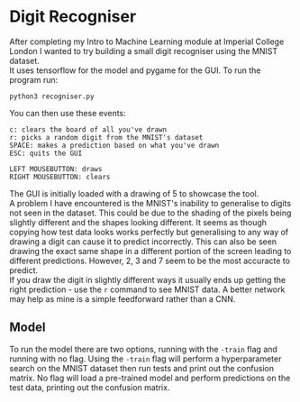 # Digit Recogniser
After completing my Intro to Machine Learning module at Imperial College London I wanted to try building a small digit recogniser using the MNIST dataset. </br>
It uses tensorflow for the model and pygame for the GUI. To run the program run:
```
python3 recogniser.py
```
You can then use these events:
```
c: clears the board of all you've drawn
r: picks a random digit from the MNIST's dataset
SPACE: makes a prediction based on what you've drawn
ESC: quits the GUI

LEFT MOUSEBUTTON: draws
RIGHT MOUSEBUTTON: clears
```

The GUI is initially loaded with a drawing of 5 to showcase the tool. </br>
A problem I have encountered is the MNIST's inability to generalise to digits not seen in the dataset. This could be due to the shading of the pixels being slightly different and the shapes looking different. It seems as though copying how test data looks works perfectly but generalising to any way of drawing a digit can cause it to predict incorrectly. This can also be seen drawing the exact same shape in a different portion of the screen leading to different predictions. However, 2, 3 and 7 seem to be the most accuracte to predict. </br>
If you draw the digit in slightly different ways it usually ends up getting the right prediction - use the `r` command to see MNIST data. A better network may help as mine is a simple feedforward rather than a CNN.

## Model
To run the model there are two options, running with the `-train` flag and running with no flag. Using the `-train` flag will perform a hyperparameter search on the MNIST dataset then run tests and print out the confusion matrix. No flag will load a pre-trained model and perform predictions on the test data, printing out the confusion matrix.